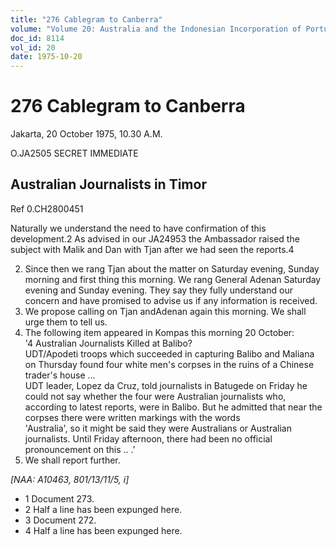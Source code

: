 ```yaml
---
title: "276 Cablegram to Canberra"
volume: "Volume 20: Australia and the Indonesian Incorporation of Portuguese Timor, 1974-1976"
doc_id: 8114
vol_id: 20
date: 1975-10-20
---
```


# 276 Cablegram to Canberra

Jakarta, 20 October 1975, 10.30 A.M.

O.JA2505 SECRET IMMEDIATE

## Australian Journalists in Timor

Ref 0.CH2800451

Naturally we understand the need to have confirmation of this development.2 As advised in our JA24953 the Ambassador raised the subject with Malik and Dan with Tjan after we had seen the reports.4

  2. Since then we rang Tjan about the matter on Saturday evening, Sunday morning and first thing this morning. We rang General Adenan Saturday evening and Sunday evening. They say they fully understand our concern and have promised to advise us if any information is received.
  3. We propose calling on Tjan andAdenan again this morning. We shall urge them to tell us.
  4. The following item appeared in Kompas this morning 20 October:  
'4 Australian Journalists Killed at Balibo?  
UDT/Apodeti troops which succeeded in capturing Balibo and Maliana on Thursday found four white men's corpses in the ruins of a Chinese trader's house ...  
UDT leader, Lopez da Cruz, told journalists in Batugede on Friday he could not say whether the four were Australian journalists who, according to latest reports, were in Balibo. But he admitted that near the corpses there were written markings with the words  
'Australia', so it might be said they were Australians or Australian journalists. Until Friday afternoon, there had been no official pronouncement on this .. .' 
  5. We shall report further.



_[NAA: A10463, 801/13/11/5, i]_

  * 1 Document 273.
  * 2 Half a line has been expunged here.
  * 3 Document 272.
  * 4 Half a line has been expunged here.


